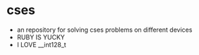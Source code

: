 # cses
- an repository for solving cses problems on different devices
- RUBY IS YUCKY
- I LOVE __int128_t
